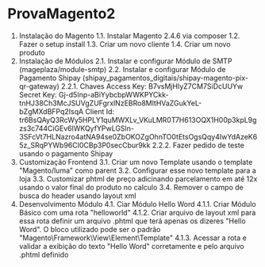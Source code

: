 # ProvaMagento2

1. Instalação do Magento
    1.1. Instalar Magento 2.4.6 via composer 
    1.2. Fazer o setup install
    1.3. Criar um novo cliente
    1.4. Criar um novo produto
2. Instalação de Módulos
    2.1. Instalar e configurar Módulo de SMTP (mageplaza/module-smtp)
    2.2. Instalar e configurar Módulo de Pagamento Shipay (shipay_pagamentos_digitais/shipay-magento-pix-qr-gateway)
        2.2.1. Chaves
            Access Key: B7vsMjHIyZ7CM7SiDcUUYw
            Secret Key: Gj-d5Inp-aBiYybcbpWWKPYCkk-tnHJ38Ch3McJSUVgZUFgrxlNzEBRo8MltHVaZGukYeL-bZgMXdBFPq2IsqA
            Client Id: tr6BsQAyQ3RcWy5HPLY1quMWXLv_VKuLMR0T7H613OQX1H00p3kpL9gzs3c744CiGEv6lWKQyfYPwLGSln-3SFcVt7HLNazro4atNA94se0ZbOKOZgOhnTO0tEtsOgsQqy4IwYdAzeK65z_SRqPYWb96CI0CBp3P0secCbur9kk
        2.2.2. Fazer pedido de teste usando o pagamento Shipay
3. Customização Frontend
    3.1. Criar um novo Template usando o template "Magento/luma" como parent
    3.2. Configurar esse novo template para a loja
    3.3. Customizar phtml de preço adicinando parcelamento em até 12x usando o valor final do produto no calculo
    3.4. Remover o campo de busca do header usando layout xml
4. Desenvolvimento Módulo
    4.1. Ciar Módulo Hello Word
        4.1.1. Criar Módulo Básico com uma rota "helloworld"
        4.1.2. Criar arquivo de layout xml para essa rota definir um arquivo .phtml que terá apenas os dizeres "Hello Word". O bloco utilizado pode ser o padrão "Magento\Framework\View\Element\Template"
        4.1.3. Acessar a rota e validar a exibição do texto "Hello Word" corretamente e pelo arquivo .phtml definido

